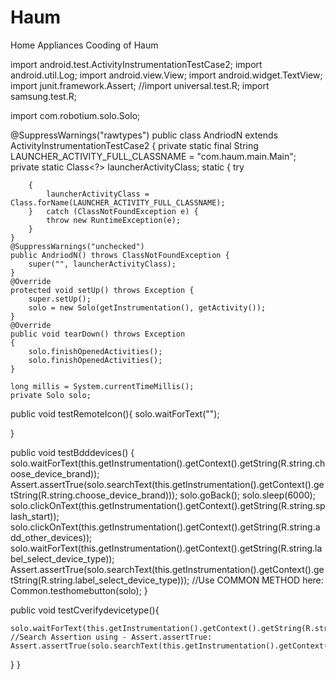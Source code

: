 # Haum
Home Appliances
Cooding of Haum 


import android.test.ActivityInstrumentationTestCase2;
import android.util.Log;
import android.view.View;
import android.widget.TextView;
import junit.framework.Assert;
//import universal.test.R;
import samsung.test.R;

import com.robotium.solo.Solo;

@SuppressWarnings("rawtypes")
public class AndriodN extends ActivityInstrumentationTestCase2 {
	private static final String LAUNCHER_ACTIVITY_FULL_CLASSNAME = "com.haum.main.Main";
	private static Class<?> launcherActivityClass;
	static 
	{
		try 
		
		{
			launcherActivityClass = Class.forName(LAUNCHER_ACTIVITY_FULL_CLASSNAME);
		}   catch (ClassNotFoundException e) {
			throw new RuntimeException(e);
		}
	}
	@SuppressWarnings("unchecked")
	public AndriodN() throws ClassNotFoundException {
		super("", launcherActivityClass);
	}
	@Override
	protected void setUp() throws Exception {
		super.setUp();
		solo = new Solo(getInstrumentation(), getActivity());
	}
	@Override
	public void tearDown() throws Exception
	{
		solo.finishOpenedActivities();
		solo.finishOpenedActivities();
	}
	
	long millis = System.currentTimeMillis();
	private Solo solo;
	
public void testRemoteIcon(){
solo.waitForText("");

}	

public void testBdddevices() {
	 solo.waitForText(this.getInstrumentation().getContext().getString(R.string.choose_device_brand));
	 Assert.assertTrue(solo.searchText(this.getInstrumentation().getContext().getString(R.string.choose_device_brand)));
	 solo.goBack();
	 solo.sleep(6000);
	 solo.clickOnText(this.getInstrumentation().getContext().getString(R.string.splash_start));
 	 solo.clickOnText(this.getInstrumentation().getContext().getString(R.string.add_other_devices));
     solo.waitForText(this.getInstrumentation().getContext().getString(R.string.label_select_device_type));
     Assert.assertTrue(solo.searchText(this.getInstrumentation().getContext().getString(R.string.label_select_device_type)));
     //Use COMMON METHOD here:
     Common.testhomebutton(solo);
}

public void testCverifydevicetype(){
	
	solo.waitForText(this.getInstrumentation().getContext().getString(R.string.label_select_device_type));
	//Search Assertion using - Assert.assertTrue:
	Assert.assertTrue(solo.searchText(this.getInstrumentation().getContext().getString(R.string.label_select_device_type)));
	
}
}
